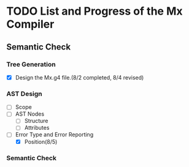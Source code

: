# TODO List and Progress of the Mx Compiler
## Semantic Check
### Tree Generation
- [x] Design the Mx.g4 file.(8/2 completed, 8/4 revised)
### AST Design
- [ ] Scope
- [ ] AST Nodes
    - [ ] Structure
    - [ ] Attributes
- [ ] Error Type and Error Reporting
  - [x] Position(8/5)
### Semantic Check
